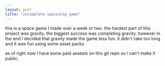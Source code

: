 ```yaml
---
layout: post
title: "incomplete spaceship game"
---
```


this is a space game I made over a week or two. the hardest part of this project was gravity. the biggest success was completing gravity, however in the end I decided that gravity made the game less fun. it didn't take too long and it was fun using some asset packs.

as of right now I have some paid assests on this git repo so I can't make it public. 



